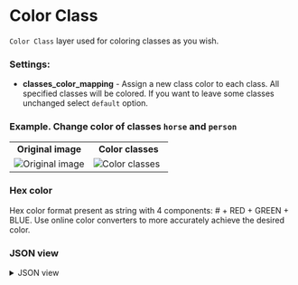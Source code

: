 # Color Class

`Color Class` layer used for coloring classes as you wish.

### Settings:

- **classes\_color\_mapping** - Assign a new class color to each class. All specified classes will be colored. If you want to leave some classes unchanged select `default` option.

### Example. Change color of classes `horse` and `person`

<table>
<tr>
<td style="text-align:center; width:50%"><strong>Original image</strong></td>
<td style="text-align:center; width:50%"><strong>Color classes</strong></td>
</tr>
<tr>
<td> <img src="https://github.com/supervisely-ecosystem/ml-nodes/assets/79905215/8e03c98c-4c2c-4e30-8911-f17ada18b658" alt="Original image" /> </td>
<td> <img src="https://github.com/supervisely-ecosystem/ml-nodes/assets/79905215/e1e24235-c7eb-40aa-bb03-af3cf859f0d5" alt="Color classes" /> </td>
</tr>
</table>

### Hex color

Hex color format present as string with 4 components: # + RED + GREEN + BLUE. Use online color converters to more accurately achieve the desired color.

### JSON view

<details>
  <summary>JSON view</summary>
<pre>
{
  "action": "color_class",
  "src": ["$data_5"],
  "dst": "$color_class_11",
  "settings": {
    "classes_color_mapping": {
      "horse": [126, 211, 33],
      "person": [208, 2, 27]
    }
  }
}
</pre>
</details>

